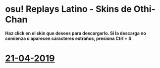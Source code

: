 # osu! Replays Latino - Skins de Othi-Chan
**Haz click en el skin que desees para descargarlo. Si la descarga no comienza o aparecen caracteres extraños, presiona Ctrl + S**
# [21-04-2019]()
![]()
